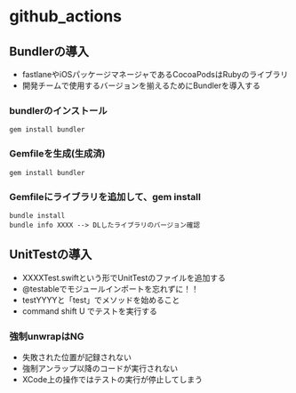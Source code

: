 # github_actions

## Bundlerの導入
- fastlaneやiOSパッケージマネージャであるCocoaPodsはRubyのライブラリ
- 開発チームで使用するバージョンを揃えるためにBundlerを導入する

### bundlerのインストール
```
gem install bundler
```

### Gemfileを生成(生成済)
```
gem install bundler
```

### Gemfileにライブラリを追加して、gem install
```
bundle install
bundle info XXXX --> DLしたライブラリのバージョン確認
```


## UnitTestの導入
- XXXXTest.swiftという形でUnitTestのファイルを追加する
- @testableでモジュールインポートを忘れずに！！
- testYYYYと「test」でメソッドを始めること
- command shift U でテストを実行する

### 強制unwrapはNG
- 失敗された位置が記録されない
- 強制アンラップ以降のコードが実行されない
- XCode上の操作ではテストの実行が停止してしまう
